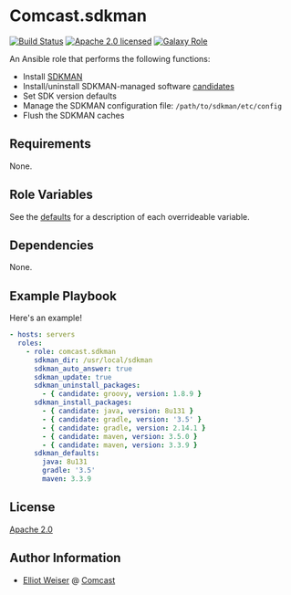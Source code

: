 Comcast.sdkman
==============

[![Build Status][travis-badge]][travis-link]
[![Apache 2.0 licensed][license-badge]][license-link]
[![Galaxy Role][role-badge]][galaxy-link]

An Ansible role that performs the following functions:
* Install [SDKMAN](http://sdkman.io/)
* Install/uninstall SDKMAN-managed software [candidates](http://sdkman.io/sdks.html)
* Set SDK version defaults
* Manage the SDKMAN configuration file: `/path/to/sdkman/etc/config`
* Flush the SDKMAN caches

Requirements
------------

None.

Role Variables
--------------

See the [defaults](defaults/main.yml) for a description of each overrideable
variable.

Dependencies
------------

None.

Example Playbook
----------------

Here's an example!

```yaml
- hosts: servers
  roles:
    - role: comcast.sdkman
      sdkman_dir: /usr/local/sdkman
      sdkman_auto_answer: true
      sdkman_update: true
      sdkman_uninstall_packages:
        - { candidate: groovy, version: 1.8.9 }
      sdkman_install_packages:
        - { candidate: java, version: 8u131 }
        - { candidate: gradle, version: '3.5' }
        - { candidate: gradle, version: 2.14.1 }
        - { candidate: maven, version: 3.5.0 }
        - { candidate: maven, version: 3.3.9 }
      sdkman_defaults:
        java: 8u131
        gradle: '3.5'
        maven: 3.3.9
```

License
-------

[Apache 2.0](License)

Author Information
------------------

* [Elliot Weiser](https://github.com/elliotweiser) @ [Comcast](https://github.com/Comcast)

[galaxy-link]: https://galaxy.ansible.com/Comcast/sdkman/
[license-badge]: https://img.shields.io/badge/license-Apache%202.0-blue.svg
[license-link]: https://raw.githubusercontent.com/Comcast/ansible-sdkman/master/LICENSE
[role-badge]: https://img.shields.io/ansible/role/17404.svg
[travis-badge]: https://api.travis-ci.org/Comcast/ansible-sdkman.svg?branch=master
[travis-link]: https://travis-ci.org/Comcast/ansible-sdkman
